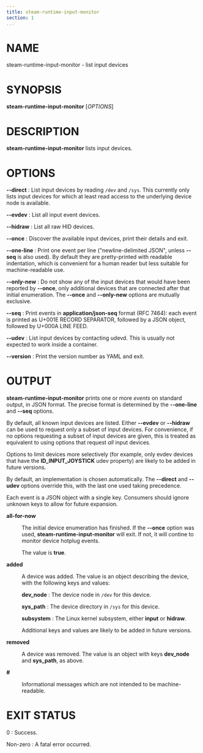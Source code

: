```yaml
---
title: steam-runtime-input-monitor
section: 1
...
```


<!-- This document:
Copyright 2020 Collabora Ltd.
SPDX-License-Identifier: MIT
-->

# NAME

steam-runtime-input-monitor - list input devices

# SYNOPSIS

**steam-runtime-input-monitor** [*OPTIONS*]

# DESCRIPTION

**steam-runtime-input-monitor** lists input devices.

# OPTIONS

**--direct**
:   List input devices by reading `/dev` and `/sys`.
    This currently only lists input devices for which at least read access
    to the underlying device node is available.

**--evdev**
:   List all input event devices.

**--hidraw**
:   List all raw HID devices.

**--once**
:   Discover the available input devices, print their details and exit.

**--one-line**
:   Print one event per line ("newline-delimited JSON", unless **--seq**
    is also used). By default they are pretty-printed with
    readable indentation, which is convenient for a human reader but
    less suitable for machine-readable use.

**--only-new**
:   Do not show any of the input devices that would have been reported
    by **--once**, only additional devices that are connected after that
    initial enumeration.
    The **--once** and **--only-new** options are mutually exclusive.

**--seq**
:   Print events in **application/json-seq** format (RFC 7464):
    each event is printed as U+001E RECORD SEPARATOR, followed by
    a JSON object, followed by U+000A LINE FEED.

**--udev**
:   List input devices by contacting udevd. This is usually not
    expected to work inside a container.

**--version**
:   Print the version number as YAML and exit.

# OUTPUT

**steam-runtime-input-monitor** prints one or more *events* on
standard output, in JSON format. The precise format is determined
by the **--one-line** and **--seq** options.

By default, all known input devices are listed. Either
**--evdev** or **--hidraw** can be used to request only a subset of
input devices. For convenience, if no options requesting a subset of
input devices are given, this is treated as equivalent to using options
that request *all* input devices.

Options to limit devices more selectively (for example, only evdev
devices that have the **ID_INPUT_JOYSTICK** udev property) are likely
to be added in future versions.

By default, an implementation is chosen automatically. The **--direct**
and **--udev** options override this, with the last one used
taking precedence.

Each event is a JSON object with a single key. Consumers should ignore
unknown keys to allow for future expansion.

<dl>
<dt>

**all-for-now**

</dt><dd>

The initial device enumeration has finished. If the **--once** option
was used, **steam-runtime-input-monitor** will exit. If not, it will
contine to monitor device hotplug events.

The value is **true**.

</dd>
<dt>

**added**

</dt><dd>

A device was added. The value is an object describing the device,
with the following keys and values:

**dev_node**
:   The device node in `/dev` for this device.

**sys_path**
:   The device directory in `/sys` for this device.

**subsystem**
:   The Linux kernel subsystem, either **input** or **hidraw**.

Additional keys and values are likely to be added in future versions.

</dd>
<dt>

**removed**

</dt><dd>

A device was removed. The value is an object with keys **dev_node**
and **sys_path**, as above.

</dd>
<dt>

**#**

</dt><dd>

Informational messages which are not intended to be machine-readable.

</dd>
</dl>

# EXIT STATUS

0
:   Success.

Non-zero
:   A fatal error occurred.

<!-- vim:set sw=4 sts=4 et: -->
